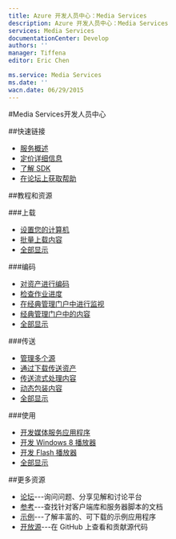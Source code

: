 ```yaml
---
title: Azure 开发人员中心：Media Services
description: Azure 开发人员中心：Media Services
services: Media Services
documentationCenter: Develop
authors: ''
manager: Tiffena
editor: Eric Chen

ms.service: Media Services
ms.date: ''
wacn.date: 06/29/2015
---
```


#Media Services开发人员中心

##快速链接

-   [服务概述](https://www.azure.cn/home/features/media-services/)
-   [定价详细信息](https://www.azure.cn/pricing/details/media-services/)
-   [了解 SDK](/develop/media-services/developer-tools)
-   [在论坛上获取帮助](https://social.msdn.microsoft.com/Forums/azure/zh-CN/home?forum=windowsazurezhchs)

##教程和资源

###上载

- [设置您的计算机](../articles/media-services/media-services-set-up-computer.md)
- [批量上载内容](http://msdn.microsoft.com/zh-cn/library/azure/jj853022.aspx)
- [全部显示](/develop/media-services/resources)

###编码

- [对资产进行编码](../articles/media-services/media-services-encode-asset.md)
- [检查作业进度](../articles/media-services/media-services-check-job-progress.md)
- [在经典管理门户中进行监视](../articles/media-services/media-services-monitor-services-account.md)
- [经典管理门户中的内容](../articles/media-services/media-services-manage-content.md)
- [全部显示](/develop/media-services/resources)

###传送

- [管理多个源](../articles/media-services/media-services-manage-origins.md)
- [通过下载传送资产](../articles/media-services/media-services-deliver-asset-download.md)
- [传送流式处理内容](../articles/media-services/media-services-deliver-streaming-content.md)
- [动态包装内容](https://msdn.microsoft.com/zh-cn/library/azure/jj889436.aspx)
- [全部显示](/develop/media-services/resources)

###使用

- [开发媒体服务应用程序](http://msdn.microsoft.com/zh-cn/library/dn223283.aspx)
- [开发 Windows 8 播放器](../articles/media-services/media-services-build-smooth-streaming-apps.md)
- [开发 Flash 播放器](../articles/media-services/media-services-use-osmf-smooth-streaming-client-plugin.md)
- [全部显示](/develop/media-services/resources)

##更多资源

- [论坛](https://social.msdn.microsoft.com/Forums/azure/zh-CN/home?forum=windowsazurezhchs)---询问问题、分享见解和讨论平台
- [参考](http://msdn.microsoft.com/zh-cn/library/azure/hh973629)---查找针对客户端库和服务器脚本的文档
- [示例](http://code.msdn.microsoft.com/Windows-Azure-Media-040435f8)---了解丰富的、可下载的示例应用程序
- [开放源](https://github.com/windowsazure)---在 GitHub 上查看和贡献源代码